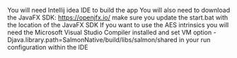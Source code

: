 You will need Intellij idea IDE to build the app
You will also need to download the JavaFX SDK: https://openjfx.io/
	make sure you update the start.bat with the location of the JavaFX SDK
If you want to use the AES intrinsics you will need the Microsoft Visual Studio Compiler installed
	and set VM option -Djava.library.path=SalmonNative/build/libs/salmon/shared in your run configuration within the IDE